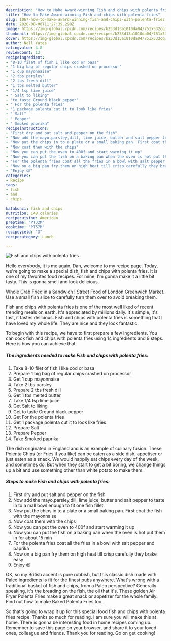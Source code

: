 ```yaml
---
description: "How to Make Award-winning Fish and chips with polenta fries"
title: "How to Make Award-winning Fish and chips with polenta fries"
slug: 1067-how-to-make-award-winning-fish-and-chips-with-polenta-fries
date: 2020-08-08T11:27:39.298Z
image: https://img-global.cpcdn.com/recipes/b253d13a1010da04/751x532cq70/fish-and-chips-with-polenta-fries-recipe-main-photo.jpg
thumbnail: https://img-global.cpcdn.com/recipes/b253d13a1010da04/751x532cq70/fish-and-chips-with-polenta-fries-recipe-main-photo.jpg
cover: https://img-global.cpcdn.com/recipes/b253d13a1010da04/751x532cq70/fish-and-chips-with-polenta-fries-recipe-main-photo.jpg
author: Nell Yates
ratingvalue: 4.8
reviewcount: 13
recipeingredient:
- "8-10 filet of fish I like cod or basa"
- "1 big bag of regular chips crashed on processor"
- "1 cup mayonnaise"
- "2 tbs parsley"
- "2 tbs fresh dill"
- "1 tbs melted butter"
- "1/4 tsp lime juice"
- " Salt to liking"
- "to taste Ground black pepper"
- " For the polenta fries"
- "1 package polenta cut it to look like fries"
- " Salt"
- " Pepper"
- " Smoked paprika"
recipeinstructions:
- "First dry and put salt and pepper on the fish"
- "Now add the mayo,parsley,dill, lime juice, butter and salt pepper to taste in to a mall bowl enough to fit one fish fillet"
- "Now put the chips in to a plate or a small baking pan. First coat the fish with the mayonnaise"
- "Now coat them with the chips"
- "Now you can put the oven to 400f and start warming it up"
- "Now you can put the fish on a baking pan when the oven is hot put them in for about 15 min"
- "For the polenta fries coat all the fries in a bowl with salt pepper and paprika"
- "Now on a big pan fry them on high heat till crisp carefully they brake easy"
- "Enjoy 😉"
categories:
- Recipe
tags:
- fish
- and
- chips

katakunci: fish and chips 
nutrition: 148 calories
recipecuisine: American
preptime: "PT32M"
cooktime: "PT57M"
recipeyield: "3"
recipecategory: Lunch

---
```



![Fish and chips with polenta fries](https://img-global.cpcdn.com/recipes/b253d13a1010da04/751x532cq70/fish-and-chips-with-polenta-fries-recipe-main-photo.jpg)

Hello everybody, it is me again, Dan, welcome to my recipe page. Today, we're going to make a special dish, fish and chips with polenta fries. It is one of my favorites food recipes. For mine, I'm gonna make it a little bit tasty. This is gonna smell and look delicious.

Whole Crab Fried in a Sandwich ! Street Food of London Greenwich Market. Use a small fish slice to carefully turn them over to avoid breaking them.

Fish and chips with polenta fries is one of the most well liked of recent trending meals on earth. It's appreciated by millions daily. It's simple, it's fast, it tastes delicious. Fish and chips with polenta fries is something that I have loved my whole life. They are nice and they look fantastic.


To begin with this recipe, we have to first prepare a few ingredients. You can cook fish and chips with polenta fries using 14 ingredients and 9 steps. Here is how you can achieve that.

<!--inarticleads1-->

##### The ingredients needed to make Fish and chips with polenta fries:

1. Take 8-10 filet of fish I like cod or basa
1. Prepare 1 big bag of regular chips crashed on processor
1. Get 1 cup mayonnaise
1. Take 2 tbs parsley
1. Prepare 2 tbs fresh dill
1. Get 1 tbs melted butter
1. Take 1/4 tsp lime juice
1. Get  Salt to liking
1. Get to taste Ground black pepper
1. Get  For the polenta fries
1. Get 1 package polenta cut it to look like fries
1. Prepare  Salt
1. Prepare  Pepper
1. Take  Smoked paprika


The dish originated in England and is an example of culinary fusion. These Polenta Chips (or Fries if you like) can be eaten as a side dish, appetiser or just eaten as a snack. We would happily eat chips every day of the week, and sometimes do. But when they start to get a bit boring, we change things up a bit and use something other than white potato to make them. 

<!--inarticleads2-->

##### Steps to make Fish and chips with polenta fries:

1. First dry and put salt and pepper on the fish
1. Now add the mayo,parsley,dill, lime juice, butter and salt pepper to taste in to a mall bowl enough to fit one fish fillet
1. Now put the chips in to a plate or a small baking pan. First coat the fish with the mayonnaise
1. Now coat them with the chips
1. Now you can put the oven to 400f and start warming it up
1. Now you can put the fish on a baking pan when the oven is hot put them in for about 15 min
1. For the polenta fries coat all the fries in a bowl with salt pepper and paprika
1. Now on a big pan fry them on high heat till crisp carefully they brake easy
1. Enjoy 😉


OK, so my British accent is pure rubbish, but this classic dish made with Paleo ingredients is fit for the finest pubs anywhere. What&#39;s wrong with a traditional basket of fish and chips, from a Paleo perspective? Generally speaking, it&#39;s the breading on the fish, the oil that it&#39;s. These golden Air Fryer Polenta Fries make a great snack or appetizer for the whole family. Find out how to make Baked Polenta Fries too. 

So that's going to wrap it up for this special food fish and chips with polenta fries recipe. Thanks so much for reading. I am sure you will make this at home. There is gonna be interesting food in home recipes coming up. Remember to save this page on your browser, and share it to your loved ones, colleague and friends. Thank you for reading. Go on get cooking!
